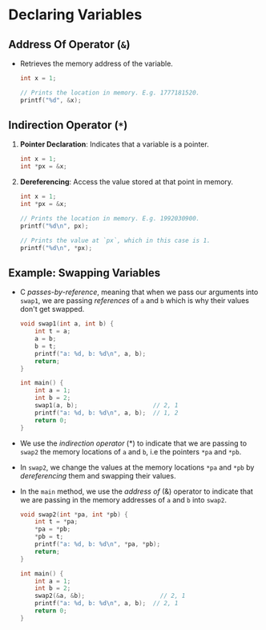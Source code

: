 # Declaring Variables

## Address Of Operator (`&`)

- Retrieves the memory address of the variable.

    ```c
    int x = 1;

    // Prints the location in memory. E.g. 1777181520.
    printf("%d", &x);
    ```

## Indirection Operator (`*`)

1. **Pointer Declaration**: Indicates that a variable is a pointer.

    ```c
    int x = 1;
    int *px = &x;
    ```

2. **Dereferencing**: Access the value stored at that point in memory.

    ```c
    int x = 1;
    int *px = &x;

    // Prints the location in memory. E.g. 1992030900.
    printf("%d\n", px);  

    // Prints the value at `px`, which in this case is 1.
    printf("%d\n", *px);
    ```

## Example: Swapping Variables

- C *passes-by-reference*, meaning that when we pass our arguments into `swap1`, we are passing *references* of `a` and `b` which is why their values don't get swapped.

    ```c
    void swap1(int a, int b) {
        int t = a;
        a = b;
        b = t;
        printf("a: %d, b: %d\n", a, b);
        return;
    }

    int main() {
        int a = 1;
        int b = 2;
        swap1(a, b);                     // 2, 1
        printf("a: %d, b: %d\n", a, b);  // 1, 2
        return 0;
    }
    ```

- We use the *indirection operator* (*) to indicate that we are passing to `swap2` the memory locations of `a` and `b`, i.e the pointers `*pa` and `*pb`.
- In `swap2`, we change the values at the memory locations `*pa` and `*pb` by *dereferencing* them and swapping their values.
- In the `main` method, we use the *address of* (&) operator to indicate that we are passing in the memory addresses of `a` and `b` into `swap2`.

    ```c
    void swap2(int *pa, int *pb) {
        int t = *pa;
        *pa = *pb;
        *pb = t;
        printf("a: %d, b: %d\n", *pa, *pb);
        return;
    }

    int main() {
        int a = 1;
        int b = 2;
        swap2(&a, &b);                     // 2, 1
        printf("a: %d, b: %d\n", a, b);  // 2, 1
        return 0;
    }

    ```

